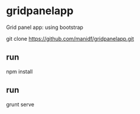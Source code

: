 gridpanelapp
============

Grid panel app: using bootstrap

git clone https://github.com/manidf/gridpanelapp.git

## run
npm install

## run
grunt serve
